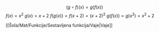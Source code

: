 $$(g \circ f)(x)=g(f(x))$$
$f(x)=x^2$
$g(x)=x+2$
$f(g(x))=f(x+2)=(x+2)^2$
$g(f(x))=g(x^2)=x^2+2$

[[Šola/Mat/Funkcije/Sestavljena funkcija/Vaje|Vaje]]